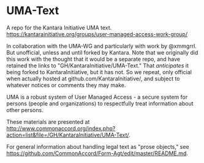 # UMA-Text
A repo for the Kantara Initiative UMA text.  https://kantarainitiative.org/groups/user-managed-access-work-group/

In collaboration with the UMA-WG and particularly with work by @xmmgrrl. But unofficial, unless and until forked by Kantara.   Note that we originally did this work with the thought that it would be a separate repo, and have retained the links to "GH/KantaraInitiative/UMA-Text."  That <i>anticipates</i> it being forked to KantaraInitiative, but it has not.  So we repeat, only official when actually hosted at github.com/KantaraInitiative/, and subject to whatever notices or comments they may make.

UMA is a robust system of User Managed Access - a secure system for persons (people and organizations) to respectfully treat information about other persons.

These materials are presented at http://www.commonaccord.org/index.php?action=list&file=/GH/KantaraInitiative/UMA-Text/.

For general information about handling legal text as "prose objects," see https://github.com/CommonAccord/Form-Agt/edit/master/README.md.
